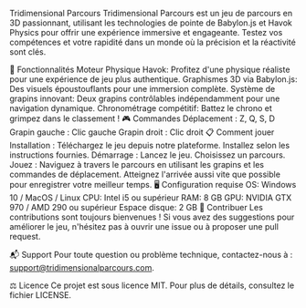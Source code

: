 Tridimensional Parcours
Tridimensional Parcours est un jeu de parcours en 3D passionnant, utilisant les technologies de pointe de Babylon.js et Havok Physics pour offrir une expérience immersive et engageante. Testez vos compétences et votre rapidité dans un monde où la précision et la réactivité sont clés.

🚀 Fonctionnalités
Moteur Physique Havok: Profitez d'une physique réaliste pour une expérience de jeu plus authentique.
Graphismes 3D via Babylon.js: Des visuels époustouflants pour une immersion complète.
Système de grapins innovant: Deux grapins contrôlables indépendamment pour une navigation dynamique.
Chronométrage compétitif: Battez le chrono et grimpez dans le classement !
🎮 Commandes
Déplacement : Z, Q, S, D
Grapin gauche : Clic gauche
Grapin droit : Clic droit
📋 Comment jouer
Installation :
Téléchargez le jeu depuis notre plateforme.
Installez selon les instructions fournies.
Démarrage :
Lancez le jeu.
Choisissez un parcours.
Jouez :
Naviguez à travers le parcours en utilisant les grapins et les commandes de déplacement.
Atteignez l'arrivée aussi vite que possible pour enregistrer votre meilleur temps.
🖥️ Configuration requise
OS: Windows 10 / MacOS / Linux
CPU: Intel i5 ou supérieur
RAM: 8 GB
GPU: NVIDIA GTX 970 / AMD 290 ou supérieur
Espace disque: 2 GB
🤝 Contribuer
Les contributions sont toujours bienvenues ! Si vous avez des suggestions pour améliorer le jeu, n'hésitez pas à ouvrir une issue ou à proposer une pull request.

📬 Support
Pour toute question ou problème technique, contactez-nous à : support@tridimensionalparcours.com.

⚖️ Licence
Ce projet est sous licence MIT. Pour plus de détails, consultez le fichier LICENSE.